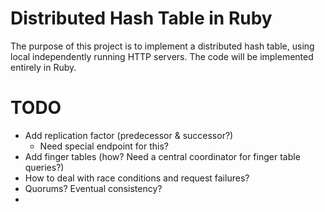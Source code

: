 # Distributed Hash Table in Ruby

The purpose of this project is to implement a distributed hash table, using
local independently running HTTP servers. The code will be implemented entirely
in Ruby.

# TODO
* Add replication factor (predecessor & successor?)
  * Need special endpoint for this?
* Add finger tables (how? Need a central coordinator for finger table queries?)
* How to deal with race conditions and request failures?
* Quorums? Eventual consistency?
*

